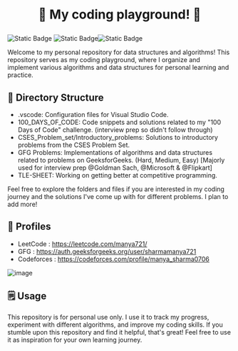 # <p align="center"> 🚀 My coding playground! 🚀</p>

![Static Badge](https://img.shields.io/badge/competitive_coding-red) ![Static Badge](https://img.shields.io/badge/Data-Structures-blue)![Static Badge](https://img.shields.io/badge/Algorithms-grey?style=flat)



Welcome to my personal repository for data structures and algorithms! This repository serves as my coding playground, where I organize and implement various algorithms and data structures for personal learning and practice. 


## 🧩 Directory Structure
- .vscode: Configuration files for Visual Studio Code.
- 100_DAYS_OF_CODE: Code snippets and solutions related to my "100 Days of Code" challenge. (interview prep so didn't follow through)
- CSES_Problem_set/Introductory_problems: Solutions to introductory problems from the CSES Problem Set.
- GFG Problems: Implementations of algorithms and data structures related to problems on GeeksforGeeks. (Hard, Medium, Easy) [Majorly used for interview prep @Goldman Sach, @Microsoft & @Flipkart]
- TLE-SHEET: Working on getting better at competitive programming.


Feel free to explore the folders and files if you are interested in my coding journey and the solutions I've come up with for different problems.
I plan to add more!

## 👤 Profiles
- LeetCode : https://leetcode.com/manya721/
- GFG : https://auth.geeksforgeeks.org/user/sharmamanya721
- Codeforces : https://codeforces.com/profile/manya_sharma0706
  
![image](https://github.com/manya706/Data-Structures-and-Algorithm/assets/96016153/e33f75b8-63c3-4c80-96ff-b58ab89740bb)

## 🗒️ Usage
This repository is for personal use only. I use it to track my progress, experiment with different algorithms, and improve my coding skills. If you stumble upon this repository and find it helpful, that's great! Feel free to use it as inspiration for your own learning journey.
